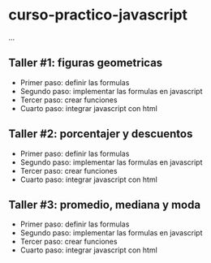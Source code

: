 # curso-practico-javascript

...

## Taller #1: figuras geometricas

- Primer paso: definir las formulas
- Segundo paso: implementar las formulas en javascript
- Tercer paso: crear funciones
- Cuarto paso: integrar javascript con html

## Taller #2: porcentajer y descuentos

- Primer paso: definir las formulas
- Segundo paso: implementar las formulas en javascript
- Tercer paso: crear funciones
- Cuarto paso: integrar javascript con html

## Taller #3: promedio, mediana y moda

- Primer paso: definir las formulas
- Segundo paso: implementar las formulas en javascript
- Tercer paso: crear funciones
- Cuarto paso: integrar javascript con html